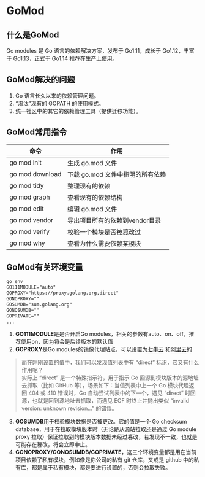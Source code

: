 # GoMod

## 什么是GoMod

Go modules 是 Go 语言的依赖解决方案，发布于 Go1.11，成长于 Go1.12，丰富于 Go1.13，正式于 Go1.14 推荐在生产上使用。

## GoMod解决的问题

1. Go 语言长久以来的依赖管理问题。
2. “淘汰”现有的 GOPATH 的使用模式。
3. 统一社区中的其它的依赖管理工具（提供迁移功能）。

## GoMod常用指令

| 命令              | 作用                   |
|-----------------|----------------------|
| go mod init     | 生成 go.mod 文件         |
| go mod download | 下载 go.mod 文件中指明的所有依赖 |
| go mod tidy     | 整理现有的依赖              |
| go mod graph    | 查看现有的依赖结构            |
| go mod edit     | 编辑 go.mod 文件         |
| go mod vendor   | 导出项目所有的依赖到vendor目录   |
| go mod verify   | 校验一个模块是否被篡改过         |
| go mod why      | 查看为什么需要依赖某模块         |

## GoMod有关环境变量

```markdown
go env
GO111MODULE="auto"
GOPROXY="https://proxy.golang.org,direct"
GONOPROXY=""
GOSUMDB="sum.golang.org"
GONOSUMDB=""
GOPRIVATE=""
...
```

1. **GO111MODULE**是是否开启Go modules，相关的参数有auto、on、off，推荐使用on，因为将会是后续版本的默认值
2. **GOPROXY**是Go modules的镜像代理站点，可以设置为[七牛云](https://goproxy.cn,direct)
   和[阿里云](https://mirrors.aliyun.com/goproxy/)的

> 而在刚刚设置的值中，我们可以发现值列表中有 “direct” 标识，它又有什么作用呢？\
> 实际上 “direct” 是一个特殊指示符，用于指示 Go 回源到模块版本的源地址去抓取（比如 GitHub 等），场景如下：当值列表中上一个 Go
> 模块代理返回 404 或 410 错误时，Go 自动尝试列表中的下一个，遇见 “direct” 时回源，也就是回到源地址去抓取，而遇见 EOF
> 时终止并抛出类似
> “invalid version: unknown revision...” 的错误。

3. **GOSUMDB**用于校验模块数据是否被更改。它的值是一个 Go checksum database，用于在拉取模块版本时（无论是从源站拉取还是通过
   Go module proxy 拉取）保证拉取到的模块版本数据未经过篡改，若发现不一致，也就是可能存在篡改，将会立即中止。
4. **GONOPROXY/GONOSUMDB/GOPRIVATE**，这三个环境变量都是用在当前项目依赖了私有模块，例如像是你公司的私有 git 仓库，又或是 github 中的私有库，都是属于私有模块，都是要进行设置的，否则会拉取失败。

